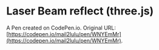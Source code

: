 # Laser Beam reflect (three.js)

A Pen created on CodePen.io. Original URL: [https://codepen.io/mail2lulu/pen/WNYEmMr](https://codepen.io/mail2lulu/pen/WNYEmMr).

